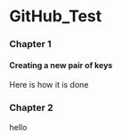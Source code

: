 # GitHub_Test

### Chapter 1

#### Creating a new pair of keys

Here is how it is done

### Chapter 2

hello
